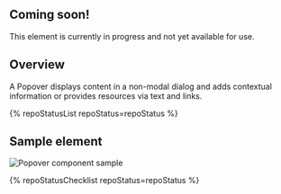 ## Coming soon!

This element is currently in progress and not yet available for use.

## Overview

A Popover displays content in a non-modal dialog and adds contextual
information or provides resources via text and links.

{% repoStatusList repoStatus=repoStatus %} 

## Sample element

<uxdot-example width-adjustment="424px">
  <img src="{{ './popover-sample-component.svg' | url }}" alt="Popover component sample">
</uxdot-example>


{% repoStatusChecklist repoStatus=repoStatus %}

